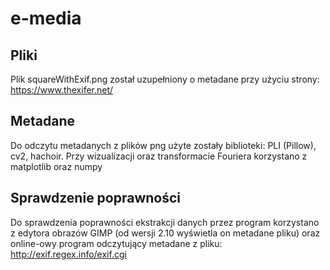 # e-media

## Pliki

Plik squareWithExif.png został uzupełniony o metadane przy użyciu strony:
https://www.thexifer.net/

## Metadane

Do odczytu metadanych z plików png użyte zostały biblioteki: PLI (Pillow), cv2, hachoir.
Przy wizualizacji oraz transformacie Fouriera korzystano z matplotlib oraz numpy

## Sprawdzenie poprawności

Do sprawdzenia poprawności ekstrakcji danych przez program korzystano z edytora obrazów GIMP (od wersji 2.10 wyświetla on metadane pliku) oraz online-owy program odczytujący metadane z pliku: http://exif.regex.info/exif.cgi
